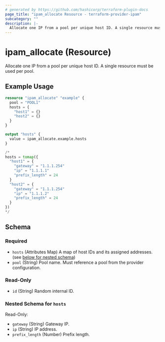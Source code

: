 ```yaml
---
# generated by https://github.com/hashicorp/terraform-plugin-docs
page_title: "ipam_allocate Resource - terraform-provider-ipam"
subcategory: ""
description: |-
  Allocate one IP from a pool per unique host ID. A single resource must be used per pool.
---
```


# ipam_allocate (Resource)

Allocate one IP from a pool per unique host ID. A single resource must be used per pool.

## Example Usage

```terraform
resource "ipam_allocate" "example" {
  pool = "POOL1"
  hosts = {
    "host1" = {}
    "host2" = {}
  }
}

output "hosts" {
  value = ipam_allocate.example.hosts
}

/* 
hosts = tomap({
  "host1" = {
    "gateway" = "1.1.1.254"
    "ip" = "1.1.1.1"
    "prefix_length" = 24
  }
  "host2" = {
    "gateway" = "1.1.1.254"
    "ip" = "1.1.1.2"
    "prefix_length" = 24
  }
})
*/
```

<!-- schema generated by tfplugindocs -->
## Schema

### Required

- `hosts` (Attributes Map) A map of host IDs and its assigned addresses. (see [below for nested schema](#nestedatt--hosts))
- `pool` (String) Pool name. Must reference a pool from the provider configuration.

### Read-Only

- `id` (String) Random internal ID.

<a id="nestedatt--hosts"></a>
### Nested Schema for `hosts`

Read-Only:

- `gateway` (String) Gateway IP.
- `ip` (String) IP address.
- `prefix_length` (Number) Prefix length.


